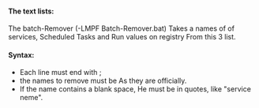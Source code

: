 #### The text lists: ####
The batch-Remover (-LMPF Batch-Remover.bat) Takes a names of of services,
Scheduled Tasks and Run values on registry From this 3 list.

#### Syntax: ####
* Each line must end with ;
* the names to remove must be As they are officially.
* If the name contains a blank space, He must be in quotes, like "service neme".
